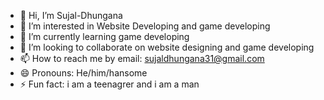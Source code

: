 - 👋 Hi, I’m Sujal-Dhungana
- 👀 I’m interested in Website Developing and game developing
- 🌱 I’m currently learning game developing
- 💞️ I’m looking to collaborate on website designing and game developing
- 📫 How to reach me by email: sujaldhungana31@gmail.com
- 😄 Pronouns: He/him/hansome
- ⚡ Fun fact: i am a teenagrer and i am a man

<!---
Sujal-Dhungana/Sujal-Dhungana is a ✨ special ✨ repository because its `README.md` (this file) appears on your GitHub profile.
You can click the Preview link to take a look at your changes.
--->
